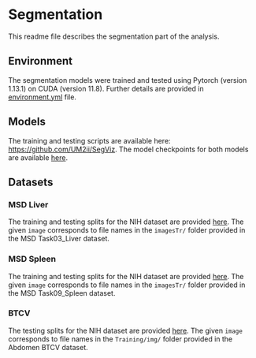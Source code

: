 # Segmentation

This readme file describes the segmentation part of the analysis.

## Environment

The segmentation models were trained and tested using Pytorch (version 1.13.1) on CUDA (version 11.8). Further details are provided in [environment.yml](environment.yml) file.

## Models

The training and testing scripts are available here: https://github.com/UM2ii/SegViz. The model checkpoints for both models are available [here](./checkpoint/).

## Datasets

### MSD Liver

The training and testing splits for the NIH dataset are provided [here](./datasets/MSD_Liver/). The given `image` corresponds to file names in the `imagesTr/` folder provided in the MSD Task03_Liver dataset.

### MSD Spleen

The training and testing splits for the NIH dataset are provided [here](./datasets/MSD_Spleen/). The given `image` corresponds to file names in the `imagesTr/` folder provided in the MSD Task09_Spleen dataset.

### BTCV

The testing splits for the NIH dataset are provided [here](./datasets/MSD_BTCV/). The given `image` corresponds to file names in the `Training/img/` folder provided in the Abdomen BTCV dataset.